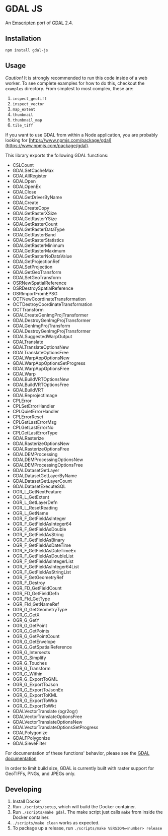 GDAL JS
==============
An [Emscripten](https://github.com/kripken/emscripten) port of [GDAL](http://www.gdal.org) 2.4.

Installation
---------------
```
npm install gdal-js
```

Usage
---------------
*Caution!* It is strongly recommended to run this code inside of a web worker.
To see complete examples for how to do this, checkout the `examples` directory.
From simplest to most complex, these are:

1. `inspect_geotiff`
2. `inspect_vector`
3. `map_extent`
4. `thumbnail`
5. `thumbnail_map`
6. `tile_tiff`

If you want to use GDAL from within a Node application, you are probably looking
for [https://www.npmjs.com/package/gdal](https://www.npmjs.com/package/gdal).

This library exports the following GDAL functions:
- CSLCount
- GDALSetCacheMax
- GDALAllRegister
- GDALOpen
- GDALOpenEx
- GDALClose
- GDALGetDriverByName
- GDALCreate
- GDALCreateCopy
- GDALGetRasterXSize
- GDALGetRasterYSize
- GDALGetRasterCount
- GDALGetRasterDataType
- GDALGetRasterBand
- GDALGetRasterStatistics
- GDALGetRasterMinimum
- GDALGetRasterMaximum
- GDALGetRasterNoDataValue
- GDALGetProjectionRef
- GDALSetProjection
- GDALGetGeoTransform
- GDALSetGeoTransform
- OSRNewSpatialReference
- OSRDestroySpatialReference
- OSRImportFromEPSG
- OCTNewCoordinateTransformation
- OCTDestroyCoordinateTransformation
- OCTTransform
- GDALCreateGenImgProjTransformer
- GDALDestroyGenImgProjTransformer
- GDALGenImgProjTransform
- GDALDestroyGenImgProjTransformer
- GDALSuggestedWarpOutput
- GDALTranslate
- GDALTranslateOptionsNew
- GDALTranslateOptionsFree
- GDALWarpAppOptionsNew
- GDALWarpAppOptionsSetProgress
- GDALWarpAppOptionsFree
- GDALWarp
- GDALBuildVRTOptionsNew
- GDALBuildVRTOptionsFree
- GDALBuildVRT
- GDALReprojectImage
- CPLError
- CPLSetErrorHandler
- CPLQuietErrorHandler
- CPLErrorReset
- CPLGetLastErrorMsg
- CPLGetLastErrorNo
- CPLGetLastErrorType
- GDALRasterize
- GDALRasterizeOptionsNew
- GDALRasterizeOptionsFree
- GDALDEMProcessing
- GDALDEMProcessingOptionsNew
- GDALDEMProcessingOptionsFree
- GDALDatasetGetLayer
- GDALDatasetGetLayerByName
- GDALDatasetGetLayerCount
- GDALDatasetExecuteSQL
- OGR\_L\_GetNextFeature
- OGR\_L\_GetExtent
- OGR\_L\_GetLayerDefn
- OGR\_L\_ResetReading
- OGR\_L\_GetName
- OGR\_F\_GetFieldAsInteger
- OGR\_F\_GetFieldAsInteger64
- OGR\_F\_GetFieldAsDouble
- OGR\_F\_GetFieldAsString
- OGR\_F\_GetFieldAsBinary
- OGR\_F\_GetFieldAsDateTime
- OGR\_F\_GetFieldAsDateTimeEx
- OGR\_F\_GetFieldAsDoubleList
- OGR\_F\_GetFieldAsIntegerList
- OGR\_F\_GetFieldAsInteger64List
- OGR\_F\_GetFieldAsStringList
- OGR\_F\_GetGeometryRef
- OGR\_F\_Destroy
- OGR\_FD\_GetFieldCount
- OGR\_FD\_GetFieldDefn
- OGR\_Fld\_GetType
- OGR\_Fld\_GetNameRef
- OGR\_G\_GetGeometryType
- OGR\_G\_GetX
- OGR\_G\_GetY
- OGR\_G\_GetPoint
- OGR\_G\_GetPoints
- OGR\_G\_GetPointCount
- OGR\_G\_GetEnvelope
- OGR\_G\_GetSpatialReference
- OGR\_G\_Intersects
- OGR\_G\_Simplify
- OGR\_G\_Touches
- OGR\_G\_Transform
- OGR\_G\_Within
- OGR\_G\_ExportToGML
- OGR\_G\_ExportToJson
- OGR\_G\_ExportToJsonEx
- OGR\_G\_ExportToKML
- OGR\_G\_ExportToWkb
- OGR\_G\_ExportToWkt
- GDALVectorTranslate (ogr2ogr)
- GDALVectorTranslateOptionsFree
- GDALVectorTranslateOptionsNew
- GDALVectorTranslateOptionsSetProgress
- GDALPolygonize
- GDALFPolygonize
- GDALSieveFilter

For documentation of these functions' behavior, please see the
[GDAL documentation](http://www.gdal.org/gdal_8h.html)

In order to limit build size, GDAL is currently built with raster support for GeoTIFFs, PNGs, and JPEGs only.

Developing
-----------
1. Install Docker
2. Run `./scripts/setup`, which will build the Docker container.
3. Run `./scripts/make gdal`. The make script just calls `make` from inside the Docker container.
4. `./scripts/make clean` works as expected.
5. To package up a release, run `./scripts/make VERSION=<number> release`

